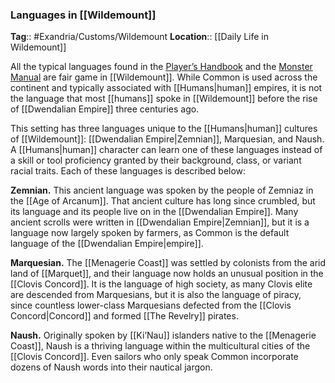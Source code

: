### Languages  in [[Wildemount]]
**Tag**:: #Exandria/Customs/Wildemount
**Location**:: [[Daily Life in Wildemount]]

All the typical languages found in the [Player’s Handbook](https://www.dndbeyond.com/sources/phb "Player’s Handbook") and the [Monster Manual](https://www.dndbeyond.com/sources/mm "Monster Manual") are fair game in [[Wildemount]]. While Common is used across the continent and typically associated with [[Humans|human]] empires, it is not the language that most [[humans]] spoke in [[Wildemount]] before the rise of [[Dwendalian Empire]] three centuries ago.

This setting has three languages unique to the [[Humans|human]] cultures of [[Wildemount]]: [[Dwendalian Empire|Zemnian]], Marquesian, and Naush. A [[Humans|human]] character can learn one of these languages instead of a skill or tool proficiency granted by their background, class, or variant racial traits. Each of these languages is described below:

**Zemnian.** This ancient language was spoken by the people of Zemniaz in the [[Age of Arcanum]]. That ancient culture has long since crumbled, but its language and its people live on in the [[Dwendalian Empire]]. Many ancient scrolls were written in [[Dwendalian Empire|Zemnian]], but it is a language now largely spoken by farmers, as Common is the default language of the [[Dwendalian Empire|empire]].

**Marquesian.** The [[Menagerie Coast]] was settled by colonists from the arid land of [[Marquet]], and their language now holds an unusual position in the [[Clovis Concord]]. It is the language of high society, as many Clovis elite are descended from Marquesians, but it is also the language of piracy, since countless lower-class Marquesians defected from the [[Clovis Concord|Concord]] and formed [[The Revelry]] pirates.

**Naush.** Originally spoken by [[Ki’Nau]] islanders native to the [[Menagerie Coast]], Naush is a thriving language within the multicultural cities of the [[Clovis Concord]]. Even sailors who only speak Common incorporate dozens of Naush words into their nautical jargon.